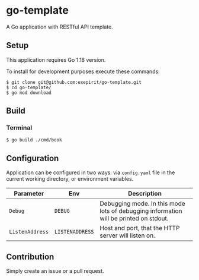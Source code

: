 # go-template

A Go application with RESTful API template.

## Setup

This application requires Go 1.18 version.

To install for development purposes execute these commands:

```shell
$ git clone git@github.com:exepirit/go-template.git
$ cd go-template/
$ go mod download
```

## Build

### Terminal

```shell
$ go build ./cmd/book
```

## Configuration

Application can be configured in two ways: via `config.yaml` file in the current working directory, or environment variables.

| Parameter | Env | Description |
| --- | --- | --- |
| `Debug` | `DEBUG` | Debugging mode. In this mode lots of debugging information will be printed on stdout. |
| `ListenAddress` | `LISTENADDRESS` | Host and port, that the HTTP server will listen on. |

## Contribution

Simply create an issue or a pull request.